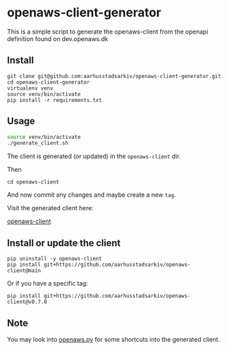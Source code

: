 # openaws-client-generator

This is a simple script to generate the openaws-client from the openapi definition found on dev.openaws.dk

## Install

    git clone git@github.com:aarhusstadsarkiv/openaws-client-generator.git
    cd openaws-client-generator
    virtualenv venv
    source venv/bin/activate
    pip install -r requirements.txt

## Usage

```bash
source venv/bin/activate
./generate_client.sh
```

The client is generated (or updated) in the `openaws-client` dir. 

Then 

    cd openaws-client 
    
And now commit any changes and maybe create a new `tag`.

Visit the generated client here:

[openaws-client](https://github.com/aarhusstadsarkiv/openaws-client)

## Install or update the client

    pip uninstall -y openaws-client                                                                                         
    pip install git+https://github.com/aarhusstadsarkiv/openaws-client@main

Or if you have a specific tag:

    pip install git+https://github.com/aarhusstadsarkiv/openaws-client@v0.7.0

## Note

You may look into [openaws.py](openaws.py) for some shortcuts into the generated client.
